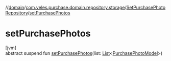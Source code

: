 //[domain](../../../index.md)/[com.veles.purchase.domain.repository.storage](../index.md)/[SetPurchasePhotoRepository](index.md)/[setPurchasePhotos](set-purchase-photos.md)

# setPurchasePhotos

[jvm]\
abstract suspend fun [setPurchasePhotos](set-purchase-photos.md)(list: [List](https://kotlinlang.org/api/latest/jvm/stdlib/kotlin.collections/-list/index.html)&lt;[PurchasePhotoModel](../../com.veles.purchase.domain.model.purchase/-purchase-photo-model/index.md)&gt;)
